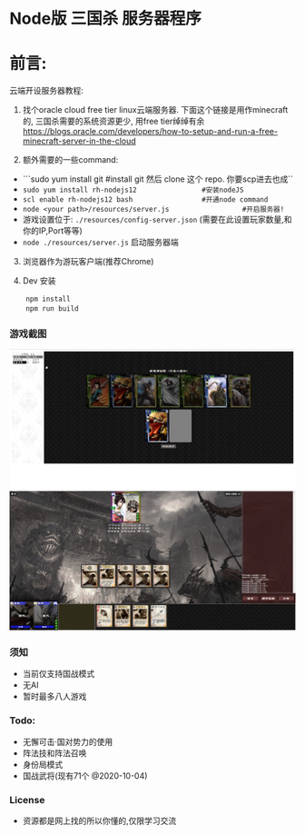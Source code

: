 # Node版 三国杀 服务器程序

# 前言:

云端开设服务器教程:

1. 找个oracle cloud free tier linux云端服务器. 下面这个链接是用作minecraft的, 三国杀需要的系统资源更少, 用free tier绰绰有余
    https://blogs.oracle.com/developers/how-to-setup-and-run-a-free-minecraft-server-in-the-cloud

2. 额外需要的一些command:
- ```sudo yum install git                        #install git 然后 clone 这个 repo. 你要scp进去也成``
- ```sudo yum install rh-nodejs12                #安装nodeJS ```
- ```scl enable rh-nodejs12 bash                 #开通node command```
- ```node <your path>/resources/server.js                  #开启服务器! ```
- 游戏设置位于:  ```./resources/config-server.json``` (需要在此设置玩家数量,和你的IP,Port等等)
- ```node ./resources/server.js``` 启动服务器端

3. 浏览器作为游玩客户端(推荐Chrome)

4. Dev 安装
```cmd
    npm install
    npm run build
```

### 游戏截图

![游戏截图](https://github.com/Iceberglet/sanguosha/blob/master/screenshot-1.PNG?raw=true)
![游戏截图](https://github.com/Iceberglet/sanguosha/blob/master/screenshot-2.PNG?raw=true)

### 须知

- 当前仅支持国战模式
- 无AI
- 暂时最多八人游戏

### Todo:
- 无懈可击·国对势力的使用
- 阵法技和阵法召唤
- 身份局模式
- 国战武将(现有71个 @2020-10-04)

### License
- 资源都是网上找的所以你懂的,仅限学习交流